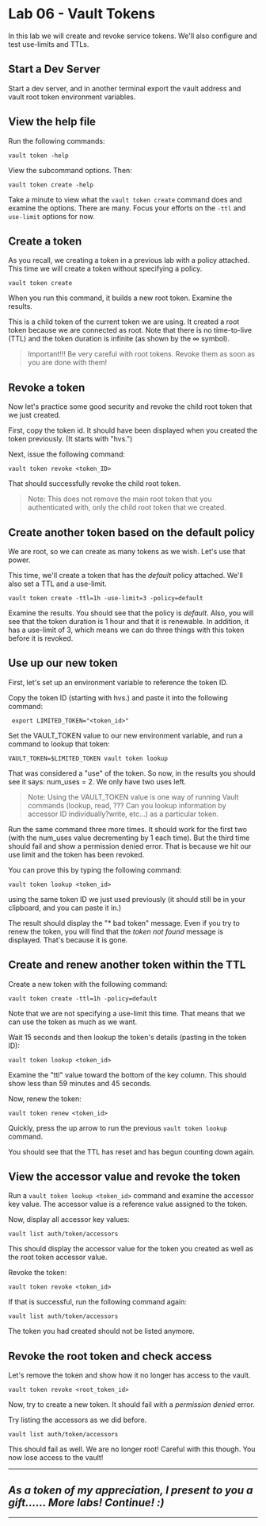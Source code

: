# Lab 06 - Vault Tokens
In this lab we will create and revoke service tokens. We'll also configure and test use-limits and TTLs.

## Start a Dev Server
Start a dev server, and in another terminal export the vault address and vault root token environment variables.

## View the help file
Run the following commands:

`vault token -help`

View the subcommand options. Then:

`vault token create -help`

Take a minute to view what the `vault token create` command does and examine the options. There are many. Focus your efforts on the `-ttl` and `use-limit` options for now.

## Create a token
As you recall, we creating a token in a previous lab with a policy attached. This time we will create a token without specifying a policy.

`vault token create`

When you run this command, it builds a new root token. Examine the results. 

This is a child token of the current token we are using. It created a root token because we are connected as root. Note that there is no time-to-live (TTL) and the token duration is infinite (as shown by the ∞ symbol). 

> Important!!! Be very careful with root tokens. Revoke them as soon as you are done with them!

## Revoke a token
Now let's practice some good security and revoke the child root token that we just created.

First, copy the token id. It should have been displayed when you created the token previously. (It starts with "hvs.")

Next, issue the following command:

`vault token revoke <token_ID>`

That should successfully revoke the child root token.

> Note: This does not remove the main root token that you authenticated with, only the child root token that we created.

## Create another token based on the default policy
We are root, so we can create as many tokens as we wish. Let's use that power.

This time, we'll create a token that has the *default* policy attached. We'll also set a TTL and a use-limit.

`vault token create -ttl=1h -use-limit=3 -policy=default`

Examine the results. You should see that the policy is *default*. Also, you will see that the token duration is 1 hour and that it is renewable. In addition, it has a use-limit of 3, which means we can do three things with this token before it is revoked.

## Use up our new token
First, let's set up an environment variable to reference the token ID. 

Copy the token ID (starting with hvs.) and paste it into the following command:

` export LIMITED_TOKEN="<token_id>"`

Set the VAULT_TOKEN value to our new environment variable, and run a command to lookup that token:

`VAULT_TOKEN=$LIMITED_TOKEN vault token lookup`

That was considered a "use" of the token. So now, in the results you should see it says: num_uses = 2. We only have two uses left. 

> Note: Using the VAULT_TOKEN value is one way of running Vault commands (lookup, read, ??? Can you lookup information by accessor ID individually?write, etc...) as a particular token.

Run the same command three more times. It should work for the first two (with the num_uses value decrementing by 1 each time). But the third time should fail and show a permission denied error. That is because we hit our use limit and the token has been revoked. 

You can prove this by typing the following command:

`vault token lookup <token_id>`

using the same token ID we just used previously (it should still be in your clipboard, and you can paste it in.)

The result should display the "* bad token" message. Even if you try to renew the token, you will find that the *token not found* message is displayed. That's because it is gone.

## Create and renew another token within the TTL
Create a new token with the following command:

`vault token create -ttl=1h -policy=default`

Note that we are not specifying a use-limit this time. That means that we can use the token as much as we want.

Wait 15 seconds and then lookup the token's details (pasting in the token ID):

`vault token lookup <token_id>`

Examine the "ttl" value toward the bottom of the key column. This should show less than 59 minutes and 45 seconds. 

Now, renew the token:

`vault token renew <token_id>`

Quickly, press the up arrow to run the previous `vault token lookup` command. 

You should see that the TTL has reset and has begun counting down again. 

## View the accessor value and revoke the token
Run a `vault token lookup <token_id>` command and examine the accessor key value. The accessor value is a reference value assigned to the token.

Now, display all accessor key values:

`vault list auth/token/accessors`

This should display the accessor value for the token you created as well as the root token accessor value.

Revoke the token:

`vault token revoke <token_id>`

If that is successful, run the following command again:

`vault list auth/token/accessors`

The token you had created should not be listed anymore. 

## Revoke the root token and check access
Let's remove the token and show how it no longer has access to the vault.

`vault token revoke <root_token_id>`

Now, try to create a new token. It should fail with a *permission denied* error. 

Try listing the accessors as we did before.

`vault list auth/token/accessors`

This should fail as well. We are no longer root! Careful with this though. You now lose access to the vault!

---
## *As a token of my appreciation, I present to you a gift......  More labs! Continue! :)*
---
